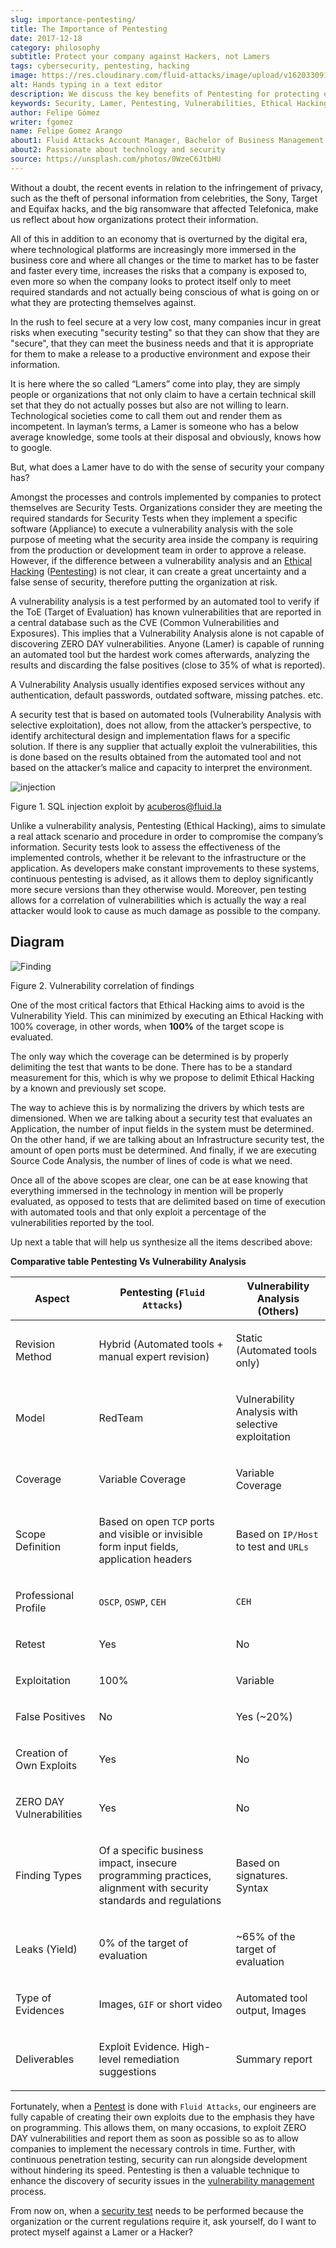 ```yaml
---
slug: importance-pentesting/
title: The Importance of Pentesting
date: 2017-12-18
category: philosophy
subtitle: Protect your company against Hackers, not Lamers
tags: cybersecurity, pentesting, hacking
image: https://res.cloudinary.com/fluid-attacks/image/upload/v1620330917/blog/importance-pentesting/cover_loujiz.webp
alt: Hands typing in a text editor
description: We discuss the key benefits of Pentesting for protecting our applications, such as discovering vulnerabilities by simulating real-world threat actors.
keywords: Security, Lamer, Pentesting, Vulnerabilities, Ethical Hacking, ToE, False Positives
author: Felipe Gómez
writer: fgomez
name: Felipe Gomez Arango
about1: Fluid Attacks Account Manager, Bachelor of Business Management
about2: Passionate about technology and security
source: https://unsplash.com/photos/0WzeC6JtbHU
---
```


Without a doubt, the recent events in relation to the infringement of
privacy, such as the theft of personal information from celebrities, the
Sony, Target and Equifax hacks, and the big ransomware that affected
Telefonica, make us reflect about how organizations protect their
information.

All of this in addition to an economy that is overturned by the digital
era, where technological platforms are increasingly more immersed in the
business core and where all changes or the time to market has to be
faster and faster every time, increases the risks that a company is
exposed to, even more so when the company looks to protect itself only
to meet required standards and not actually being conscious of what is
going on or what they are protecting themselves against.

In the rush to feel secure at a very low cost, many companies incur in
great risks when executing "security testing" so that they can show that
they are "secure", that they can meet the business needs and that it is
appropriate for them to make a release to a productive environment and
expose their information.

It is here where the so called “Lamers” come into play, they are simply
people or organizations that not only claim to have a certain technical
skill set that they do not actually posses but also are not willing to
learn. Technological societies come to call them out and render them as
incompetent. In layman’s terms, a Lamer is someone who has a below
average knowledge, some tools at their disposal and obviously, knows how
to google.

But, what does a Lamer have to do with the sense of security your
company has?

Amongst the processes and controls implemented by companies to protect
themselves are Security Tests. Organizations consider they are meeting
the required standards for Security Tests when they implement a specific
software (Appliance) to execute a vulnerability analysis with the sole
purpose of meeting what the security area inside the company is
requiring from the production or development team in order to approve a
release.
However,
if the difference between a vulnerability analysis
and an [Ethical Hacking](../../solutions/ethical-hacking/)
([Pentesting](../../solutions/penetration-testing/))
is not clear,
it can create a great uncertainty
and a false sense of security,
therefore putting the organization at risk.

A vulnerability analysis is a test performed by an automated tool to
verify if the ToE (Target of Evaluation) has known vulnerabilities that
are reported in a central database such as the CVE (Common
Vulnerabilities and Exposures). This implies that a Vulnerability
Analysis alone is not capable of discovering ZERO DAY vulnerabilities.
Anyone (Lamer) is capable of running an automated tool but the hardest
work comes afterwards, analyzing the results and discarding the false
positives (close to 35% of what is reported).

A Vulnerability Analysis usually identifies exposed services without any
authentication, default passwords, outdated software, missing patches.
etc.

A security test that is based on automated tools (Vulnerability Analysis
with selective exploitation), does not allow, from the attacker’s
perspective, to identify architectural design and implementation flaws
for a specific solution. If there is any supplier that actually exploit
the vulnerabilities, this is done based on the results obtained from the
automated tool and not based on the attacker’s malice and capacity to
interpret the environment.

<div class="imgblock">

![injection](https://res.cloudinary.com/fluid-attacks/image/upload/v1620330929/blog/importance-pentesting/animacion-de-explotacion_xvsyna.gif)

<div class="title">

Figure 1. SQL injection exploit by <acuberos@fluid.la>

</div>

</div>

Unlike a vulnerability analysis, Pentesting (Ethical Hacking), aims to
simulate a real attack scenario and procedure in order to compromise the
company’s information. Security tests look to assess the effectiveness of
the implemented controls, whether it be relevant to the infrastructure
or the application. As developers make constant improvements to these systems,
continuous pentesting is advised, as it allows them to deploy significantly
more secure versions than they otherwise would.
Moreover, pen testing allows for a correlation of
vulnerabilities which is actually the way a real attacker would look to
cause as much damage as possible to the company.

## Diagram

<div class="imgblock">

![Finding](https://res.cloudinary.com/fluid-attacks/image/upload/v1620330916/blog/importance-pentesting/findings-map_ip4uk0.webp)

<div class="title">

Figure 2. Vulnerability correlation of findings

</div>

</div>

One of the most critical factors
that Ethical Hacking aims to avoid
is the Vulnerability Yield.
This can minimized by executing an Ethical Hacking with 100% coverage,
in other words,
when **100%** of the target scope is evaluated.

The only way which the coverage can be determined is by properly
delimiting the test that wants to be done. There has to be a standard
measurement for this, which is why we propose to delimit Ethical Hacking
by a known and previously set scope.

The way to achieve this is by normalizing the drivers by which tests are
dimensioned. When we are talking about a security test that evaluates an
Application, the number of input fields in the system must be
determined. On the other hand, if we are talking about an Infrastructure
security test, the amount of open ports must be determined. And finally,
if we are executing Source Code Analysis, the number of lines of code is
what we need.

Once all of the above scopes are clear, one can be at ease knowing that
everything immersed in the technology in mention will be properly
evaluated, as opposed to tests that are delimited based on time of
execution with automated tools and that only exploit a percentage of the
vulnerabilities reported by the tool.

Up next a table that will help us synthesize all the items described
above:

<div class="tc">

**Comparative table Pentesting Vs Vulnerability Analysis**

</div>

| Aspect                            | Pentesting (`Fluid Attacks`)                                                                                              | Vulnerability Analysis (Others)                             |
| --------------------------------- | ------------------------------------------------------------------------------------------------------------------------- | ----------------------------------------------------------- |
| <p> Revision Method          </p> | <p> Hybrid (Automated tools + manual expert revision)                                                                </p> | <p> Static (Automated tools only)                      </p> |
| <p> Model                    </p> | <p> RedTeam                                                                                                          </p> | <p> Vulnerability Analysis with selective exploitation </p> |
| <p> Coverage                 </p> | <p> Variable Coverage                                                                                                </p> | <p> Variable Coverage                                  </p> |
| <p> Scope Definition         </p> | <p> Based on open `TCP` ports and visible or invisible form input fields, application headers                        </p> | <p> Based on `IP/Host` to test and `URLs`              </p> |
| <p> Professional Profile     </p> | <p> `OSCP`, `OSWP`, `CEH`                                                                                            </p> | <p> `CEH`                                              </p> |
| <p> Retest                   </p> | <p> Yes                                                                                                              </p> | <p> No                                                 </p> |
| <p> Exploitation             </p> | <p> 100%                                                                                                             </p> | <p> Variable                                           </p> |
| <p> False Positives          </p> | <p> No                                                                                                               </p> | <p> Yes (\~20%)                                        </p> |
| <p> Creation of Own Exploits </p> | <p> Yes                                                                                                              </p> | <p> No                                                 </p> |
| <p> ZERO DAY Vulnerabilities </p> | <p> Yes                                                                                                              </p> | <p> No                                                 </p> |
| <p> Finding Types            </p> | <p> Of a specific business impact, insecure programming practices, alignment with security standards and regulations </p> | <p> Based on signatures. Syntax                        </p> |
| <p> Leaks (Yield)            </p> | <p> 0% of the target of evaluation                                                                                   </p> | <p> \~65% of the target of evaluation                  </p> |
| <p> Type of Evidences        </p> | <p> Images, `GIF` or short video                                                                                     </p> | <p> Automated tool output, Images                      </p> |
| <p> Deliverables             </p> | <p> Exploit Evidence. High-level remediation suggestions                                                             </p> | <p> Summary report                                     </p> |

Fortunately,
when a [Pentest](../../solutions/penetration-testing/)
is done with `Fluid Attacks`,
our engineers are fully capable of creating their own exploits
due to the emphasis they have on programming.
This allows them,
on many occasions,
to exploit ZERO DAY vulnerabilities
and report them as soon as possible
so as to allow companies to implement the necessary controls in time.
Further,
with continuous penetration testing,
security can run alongside development without hindering its speed.
Pentesting is then a valuable technique
to enhance the discovery of security issues
in the [vulnerability management](../../solutions/vulnerability-management/)
process.

From now on,
when a [security test](../../solutions/security-testing/)
needs to be performed
because the organization or the current regulations require it,
ask yourself,
do I want to protect myself against a Lamer or a Hacker?
